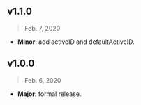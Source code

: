 ## v1.1.0

> Feb. 7, 2020

- **Minor**: add activeID and defaultActiveID.

## v1.0.0

> Feb. 6, 2020

- **Major**: formal release.